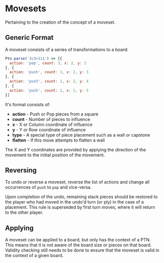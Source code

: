 # Movesets

Pertaining to the creation of the concept of a moveset.

## Generic Format

A moveset consists of a series of transformations to a board:

```javascript
Ptn.parse('3c3>111') => [{
  action: 'pop', count: 3, x: 2, y: 2
}, {
  action: 'push', count: 1, x: 2, y: 3
}, {
  action: 'push', count: 1, x: 2, y: 4
}, {
  action: 'push', count: 1, x: 2, y: 5
}]
```

It's format consists of:

* **action** - Push or Pop pieces from a square
* **count** - Number of pieces to influence
* **x** - X or Column coordinate of influence
* **y** - Y or Row coordinate of influence
* **type** - A special type of piece placement such as a wall or capstone
* **flatten** - If this move attempts to flatten a wall

The X and Y coordinates are provided by applying the direction of the movement to the initial position of the movement.

## Reversing

To undo or reverse a moveset, reverse the list of actions and change all occurrences of `push` to `pop` and vice-versa.

Upon completion of the undo, remaining stack pieces should be restored to the player who had moved in the undo'd turn (or ply) in the case of a placement. This rule is superseded by first turn moves, where it will return to the other
player.

## Applying

A moveset can be applied to a board, but only has the context of a PTN. This means that it is not aware of the board size or pieces on that board. Validity checking still needs to be done to ensure that the moveset is valid in the context of a given board.

